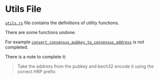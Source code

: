 # Utils File

[`utils.rs`](https://github.com/testnetrunn/explorer-backend/blob/main/src/utils.rs) file contains the definitions of utility functions.

There are some functions undone.

For example [`convert_consensus_pubkey_to_consensus_address`](https://github.com/testnetrunn/explorer-backend/blob/main/src/utils.rs#L100) is not completed.

There is a note to complete it:

> Take the address from the pubkey and bech32 encode it using the correct HRP prefix
